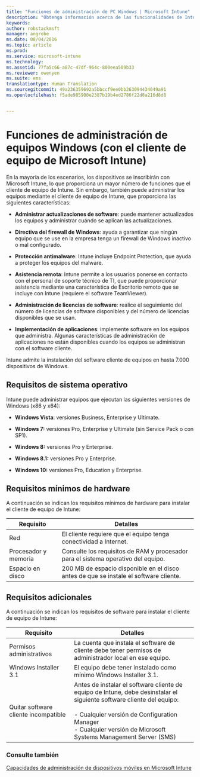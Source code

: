 ```yaml
---
title: "Funciones de administración de PC Windows | Microsoft Intune"
description: "Obtenga información acerca de las funcionalidades de Intune cuando se administran PC Windows con el software de cliente de Intune."
keywords: 
author: robstackmsft
manager: angrobe
ms.date: 08/04/2016
ms.topic: article
ms.prod: 
ms.service: microsoft-intune
ms.technology: 
ms.assetid: 77fa5c66-a87c-47df-964c-800eea509b33
ms.reviewer: owenyen
ms.suite: ems
translationtype: Human Translation
ms.sourcegitcommit: 49a236359692a5bbccf9ee0bb263094434049a91
ms.openlocfilehash: f5ade985900e2387b19b4ed2786f22d8a216d8d8


---
```


# Funciones de administración de equipos Windows (con el cliente de equipo de Microsoft Intune)
En la mayoría de los escenarios, los dispositivos se inscribirán con Microsoft Intune, lo que proporciona un mayor número de funciones que el cliente de equipo de Intune. Sin embargo, también puede administrar los equipos mediante el cliente de equipo de Intune, que proporciona las siguientes características:

-   **Administrar actualizaciones de software**: puede mantener actualizados los equipos y administrar cuándo se aplican las actualizaciones.

-   **Directiva del firewall de Windows**: ayuda a garantizar que ningún equipo que se use en la empresa tenga un firewall de Windows inactivo o mal configurado.

-   **Protección antimalware**: Intune incluye Endpoint Protection, que ayuda a proteger los equipos del malware.

-   **Asistencia remota**: Intune permite a los usuarios ponerse en contacto con el personal de soporte técnico de TI, que puede proporcionar asistencia mediante una característica de Escritorio remoto que se incluye con Intune (requiere el software TeamViewer).

-   **Administración de licencias de software**: realice el seguimiento del número de licencias de software disponibles y del número de licencias disponibles que se usan.
-   **Implementación de aplicaciones**: implemente software en los equipos que administra. Algunas características de administración de aplicaciones no están disponibles cuando los equipos se administran con el software cliente.


Intune admite la instalación del software cliente de equipos en hasta 7.000 dispositivos de Windows.

## Requisitos de sistema operativo
Intune puede administrar equipos que ejecutan las siguientes versiones de Windows (x86 y x64):


-   **Windows Vista**: versiones Business, Enterprise y Ultimate.

-   **Windows 7:** versiones Pro, Enterprise y Ultimate (sin Service Pack o con SP1).

-   **Windows 8:** versiones Pro y Enterprise.

-   **Windows 8.1:** versiones Pro y Enterprise.

- **Windows 10:** versiones Pro, Education y Enterprise.


## Requisitos mínimos de hardware
A continuación se indican los requisitos mínimos de hardware para instalar el cliente de equipo de Intune:

|Requisito|Detalles|
|---------------|--------------------|
|Red|El cliente requiere que el equipo tenga conectividad a Internet.|
|Procesador y memoria|Consulte los requisitos de RAM y procesador para el sistema operativo del equipo.|
|Espacio en disco|200 MB de espacio disponible en el disco antes de que se instale el software cliente.|

## Requisitos adicionales
A continuación se indican los requisitos de software para instalar el cliente de equipo de Intune:

|Requisito|Detalles|
|---------------|--------------------|
|Permisos administrativos|La cuenta que instala el software de cliente debe tener permisos de administrador local en ese equipo.|
|Windows Installer 3.1|El equipo debe tener instalado como mínimo Windows Installer 3.1.|
|Quitar software cliente incompatible|Antes de instalar el software cliente de equipo de Intune, debe desinstalar el siguiente software cliente del equipo:<br /><br />- Cualquier versión de Configuration Manager<br />- Cualquier versión de Microsoft Systems Management Server (SMS)|

### Consulte también
[Capacidades de administración de dispositivos móviles en Microsoft Intune](./mobile-device-management-capabilities-in-microsoft-intune.md)



<!--HONumber=Aug16_HO1-->


